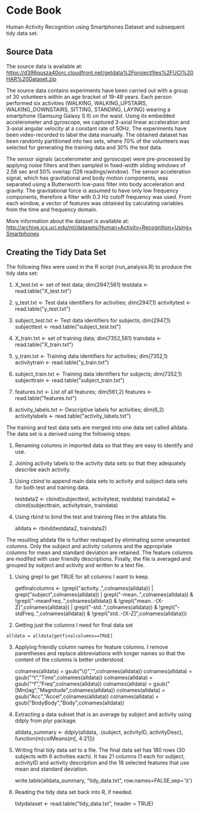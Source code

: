 
# Code Book

Human Activity Recognition using Smartphones Dataset and subsequent tidy data set.

## Source Data

The source data is available at:
https://d396qusza40orc.cloudfront.net/getdata%2Fprojectfiles%2FUCI%20HAR%20Dataset.zip

The source data contains experiments have been carried out with a group of 30 volunteers within an age bracket of 19-48 years. Each person performed six activities (WALKING, WALKING_UPSTAIRS, WALKING_DOWNSTAIRS, SITTING, STANDING, LAYING) wearing a smartphone (Samsung Galaxy S II) on the waist. Using its embedded accelerometer and gyroscope, we captured 3-axial linear acceleration and 3-axial angular velocity at a constant rate of 50Hz. The experiments have been video-recorded to label the data manually. The obtained dataset has been randomly partitioned into two sets, where 70% of the volunteers was selected for generating the training data and 30% the test data. 

The sensor signals (accelerometer and gyroscope) were pre-processed by applying noise filters and then sampled in fixed-width sliding windows of 2.56 sec and 50% overlap (128 readings/window). The sensor acceleration signal, which has gravitational and body motion components, was separated using a Butterworth low-pass filter into body acceleration and gravity. The gravitational force is assumed to have only low frequency components, therefore a filter with 0.3 Hz cutoff frequency was used. From each window, a vector of features was obtained by calculating variables from the time and frequency domain. 

More information about the dataset is available at: 
http://archive.ics.uci.edu/ml/datasets/Human+Activity+Recognition+Using+Smartphones

## Creating the Tidy Data Set 

The following files were used in the R script (run_analysis.R) to produce the tidy data set:

1.	X_test.txt <- set of test data; dim(2947,561) 
     testdata <- read.table("X_test.txt")

2.	y_test.txt <- Test data identifiers for activities; dim(2947,1)
    activitytest <- read.table("y_test.txt")

3.	subject_test.txt <- Test data identifiers for subjects; dim(2947,1)
    subjecttest <- read.table("subject_test.txt")

4.	X_train.txt <- set of training data; dim(7352,561)
    traindata <- read.table("X_train.txt")

5.	y_train.txt <- Training data identifiers for activities; dim(7352,1)
    activitytrain <- read.table("y_train.txt")

6.	subject_train.txt <- Training data identifiers for subjects; dim(7352,1)
    subjecttrain <- read.table("subject_train.txt")

7.	features.txt <- List of all features; dim(561,2)
    features <- read.table("features.txt")

8.	activity_labels.txt <- Descriptive labels for activities; dim(6,2)
    activitylabels <- read.table("activity_labels.txt")


The training and test data sets are merged into one data set called alldata. The data set is a derived using the following steps:

1.	Renaming columns in imported data so that they are easy to identify and use.

2.	Joining activity labels to the activity data sets so that they adequately describe each activity.

3.	Using cbind to append main data sets to activity and subject data sets for both test and training data. 

    testdata2 <- cbind(subjecttest, activitytest, testdata)
    traindata2 <- cbind(subjecttrain, activitytrain, traindata)

4.	Using rbind to bind the test and training files in the alldata file. 

    alldata <- rbind(testdata2, traindata2)


The resulting alldata file is further reshaped by eliminating some unwanted columns. Only the subject and activity columns and the appropriate columns for mean and standard deviation are retained. The feature columns are modifed with user friendly descriptions. Finally, the file is averaged and grouped by subject and activity and written to a text file.

1.	Using grepl to get TRUE for all columns I want to keep.

    getfinalcolumns <- (grepl("activity..",colnames(alldata)) | grepl("subject",colnames(alldata)) | grepl("-mean..",colnames(alldata))     & !grepl("-meanFreq..",colnames(alldata)) & !grepl("mean..-[X-Z]",colnames(alldata)) | grepl("-std..",colnames(alldata)) & !grepl("-     stdFreq..",colnames(alldata)) & !grepl("std..-[X-Z]",colnames(alldata)))

2.   Getting just the columns I need for final data set

    alldata = alldata[getfinalcolumns==TRUE]

3.  Applying friendly column names for feature columns. I remove parentheses and replace abbreviations with longer names so that the           content of the columns is better understood.

    colnames(alldata) = gsub("\\()","",colnames(alldata))
    colnames(alldata) = gsub("^t","Time",colnames(alldata))
    colnames(alldata) = gsub("^f","Freq",colnames(alldata))
    colnames(alldata) = gsub("[Mm]ag","Magnitude",colnames(alldata))
    colnames(alldata) = gsub("Acc","Accel",colnames(alldata))
    colnames(alldata) = gsub("BodyBody","Body",colnames(alldata))

4.  Extracting a data subset that is an average by subject and activity using ddply from plyr package.

    alldata_summary <- ddply(alldata, .(subject, activityID, activityDesc), function(m)colMeans(m[, 4:21]))

5.  Writing final tidy data set to a file. The final data set has 180 rows (30 subjects with 6 activities each). It has 21 columns (1 each for subject, activityID and activity description and the 18 selected features that use mean and standard deviation.

    write.table(alldata_summary, "tidy_data.txt", row.names=FALSE,sep='\t')

6.  Reading the tidy data set back into R, if needed.
 
    tidydataset <- read.table("tidy_data.txt", header = TRUE)
